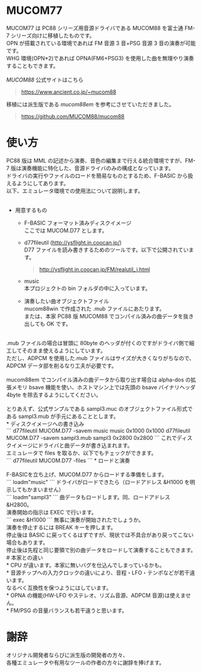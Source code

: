 # MUCOM77
 
MUCOM77 は PC88 シリーズ用音源ドライバである MUCOM88 を富士通 FM-7 シリーズ向けに移植したものです。<br>
OPN が搭載されている環境であれば FM 音源 3 音+PSG 音源 3 音の演奏が可能です。<br>
WHG 環境(OPN*2)であれば OPNA(FM6+PSG3) を使用した曲を無理やり演奏することもできます。<br> 
<br>
*MUCOM88* 公式サイトはこちら<br>
>https://www.ancient.co.jp/~mucom88<br>

移植には派生版である *mucom88em* を参考にさせていただきました。 <br>
>https://github.com/MUCOM88/mucom88<br>

# 使い方

PC88 版は MML の記述から演奏、音色の編集まで行える統合環境ですが、FM-7 版は演奏機能に特化した、音源ドライバのみの構成となっています。<br>
ドライバの実行やファイルのロードを簡易なものとするため、F-BASIC から扱えるようにしてあります。<br>
以下、エミュレータ環境での使用法について説明します。<br>
<br>
* 用意するもの<br>
  * F-BASIC フォーマット済みディスクイメージ<br>
ここでは MUCOM.D77 とします。<br>
  * d77fileutil (http://ysflight.in.coocan.jp/)<br>
D77 ファイルを読み書きするためのツールです。以下で公開されています。<br>
    >http://ysflight.in.coocan.jp/FM/realutil_j.html<br>
    
  * music<br>
本プロジェクトの bin フォルダの中に入っています。<br>
  * 演奏したい曲オブジェクトファイル<br>
mucom88win で作成された .mub ファイルにあたります。<br>
または、本家 PC88 版 MUCOM88 でコンパイル済みの曲データを抜き出しても OK です。<br>
<br>
  .mub ファイルの場合は冒頭に 80byte のヘッダが付くのですがドライバ側で細工してそのまま使えるようにしています。<br>
ただし、ADPCM を使用した.mub ファイルはサイズが大きくなりがちなので、ADPCM データ部を削るなり工夫が必要です。<br>
<br>
mucom88em でコンパイル済みの曲データから取り出す場合は alpha-dos の拡張メモリ bsave 機能を使い、ホストマシン上では先頭の bsave バイナリヘッダ 4byte を除去するようにしてください。<br>
<br>
とりあえず、公式サンプルである sampl3.muc のオブジェクトファイル形式である sampl3.mub が手元にあることとします。
<br>
* ディスクイメージへの書き込み<br>
  ```
  d77fileutil MUCOM.D77 -savem music music 0x1000 0x1000
  d77fileutil MUCOM.D77 -savem sampl3.mub sampl3 0x2800 0x2800
  ```
  これでディスクイメージにドライバと曲データが書き込まれます。<br>
  エミュレータで files を取るか、以下でもチェックができます。<br>
  ```
  d77fileutil MUCOM.D77 -files
  ```
* ロードと演奏<br>
  <br>
  F-BASICを立ち上げ、MUCOM.D77 からロードする準備をします。<br>
    ```
    loadm"music"
    ```
    ドライバがロードできたら（ロードアドレス &H1000 を明示してもかまいません）<br>
    ```
    loadm"sampl3"
    ```
    曲データもロードします。同、ロードアドレス &H2800。<br>
    演奏開始の指示は EXEC で行います。<br>
    ```
    exec &H1000
    ```
    無事に演奏が開始されたでしょうか。<br>
    演奏を停止するには BREAK キーを押します。<br>
    停止後は BASIC に戻ってくるはずですが、現状では不具合があり戻ってこない場合もあります。<br>
停止後は先程と同じ要領で別の曲データをロードして演奏することもできます。<br>
# 本家との違い<br>
* CPU が違います。本家に無いバグを仕込んでしまっているかも。<br>
* 音源チップへの入力クロックの違いにより、音程・LFO・テンポなどが若干違います。<br>
    なるべく互換性を保つようにはしています。<br>
* OPNA の機能(HW-LFO やステレオ、リズム音源、ADPCM 音源)は使えません。<br>
* FM/PSG の音量バランスも若干違うと思います。<br>
  
# 謝辞<br>

オリジナル開発者ならびに派生版の開発者の方々、<br>
各種エミュレータや有用なツールの作者の方々に謝辞を捧げます。<br>
